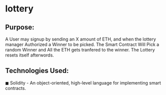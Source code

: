 # lottery


## Purpose:

 A User  may signup by sending an X amount of ETH, and when the lottery manager Authorized a Winner to be picked. The Smart Contract Will Pick a random Winner and All the ETH gets tranfered to the winner. The Lottery resets itself afterwords.


## Technologies Used:

◼ Solidity - An object-oriented, high-level language for implementing smart contracts. 


